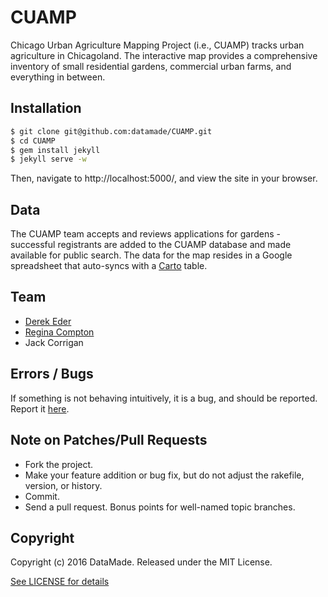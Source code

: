 # CUAMP

Chicago Urban Agriculture Mapping Project (i.e., CUAMP) tracks urban agriculture in Chicagoland. The interactive map provides a comprehensive inventory of small residential gardens, commercial urban farms, and everything in between. 

## Installation 

```bash
$ git clone git@github.com:datamade/CUAMP.git
$ cd CUAMP
$ gem install jekyll
$ jekyll serve -w
```

Then, navigate to http://localhost:5000/, and view the site in your browser.

## Data

The CUAMP team accepts and reviews applications for gardens - successful registrants are added to the CUAMP database and made available for public search. The data for the map resides in a Google spreadsheet that auto-syncs with a [Carto](https://carto.com/) table. 

## Team

* [Derek Eder](mailto:derek.eder+git@gmail.com)
* [Regina Compton](mailto:reginafcompton@datamade.us)
* Jack Corrigan

## Errors / Bugs

If something is not behaving intuitively, it is a bug, and should be reported.
Report it [here](https://github.com/datamade/CUAMP/issues).

## Note on Patches/Pull Requests

* Fork the project.
* Make your feature addition or bug fix, but do not adjust the rakefile, version, or history.
* Commit. 
* Send a pull request. Bonus points for well-named topic branches.

## Copyright

Copyright (c) 2016 DataMade. Released under the MIT License.

[See LICENSE for details](https://github.com/datamade/CUAMP/blob/master/LICENSE)


